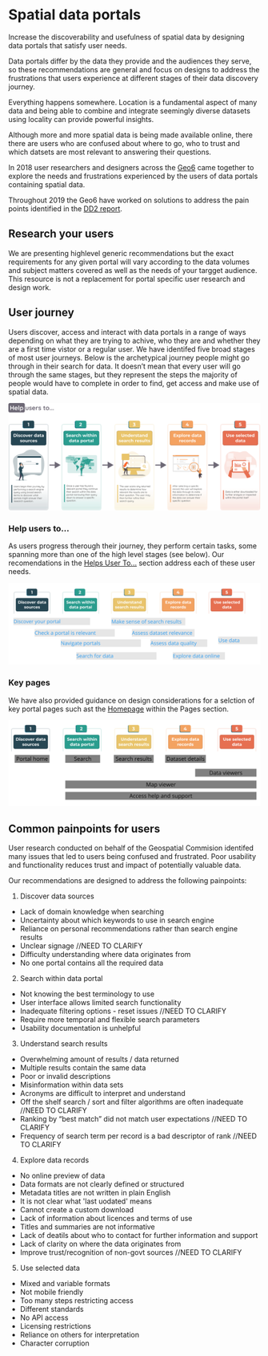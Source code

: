 # Spatial data portals

Increase the discoverability and usefulness of spatial data by designing data portals that satisfy user needs. 

Data portals differ by the data they provide and the audiences they serve, so these recommendations are general and focus on designs to address the frustrations that users experience at different stages of their data discovery journey.

Everything happens somewhere. Location is a fundamental aspect of many data and being able to combine and integrate seemingly diverse datasets using locality can provide powerful insights. 

Although more and more spatial data is being made available online, there there are users who are confused about where to go, who to trust and which datsets are most relevant to answering their questions.       

In 2018 user researchers and designers across the <u>Geo6</u> came together to explore the needs and frustrations experienced by the users of data portals containing spatial data.

Throughout 2019 the Geo6 have worked on solutions to address the pain points identified in the <u>DD2 report</u>.

## Research your users
We are presenting highlevel generic recommendations but the exact requirements for any given portal will vary according to the data volumes and subject matters covered as well as the needs of your targget audience. This resource is not a replacement for portal specific user research and design work.  

## User journey
Users discover, access and interact with data portals in a range of ways depending on what they are trying to achive, who they are and whether they are a first time vistor or a regular user. We have identifed five broad stages of most user journeys. Below is the archetypical journey people might go through in their search for data. It doesn’t mean that every user will go through the same stages, but they represent the steps the majority of people would have to complete in order to find, get access and make use of spatial data. 

![User Journey Stages](../_media/spatial-data-journey-v2.svg)

### Help users to...
As users progress therough their journey, they perform certain tasks, some spanning more than one of the high level stages (see below). Our recomendations in the [Helps User To...](steps/discover-data-sources) section address each of these user needs.   

![User tasks](../_media/UserJourney-tasks.jpg)

### Key pages
We have also provided guidance on design considerations for a selction of key portal pages such ast the [Homepage](pages/homepage) within the Pages section.

![User tasks](../_media/UserJourney-pages.jpg)

## Common painpoints for users
User research conducted on behalf of the Geospatial Commision identifed many issues that led to users being confused and frustrated. Poor usability and functionality reduces trust and impact of potentially valuable data. 

Our recommendations are designed to address the following painpoints:  
1. Discover data sources
* Lack of domain knowledge when searching
* Uncertainty about which keywords to use in search engine
* Reliance on personal recommendations rather than search engine results
* Unclear signage //NEED TO CLARIFY
* Difficulty understanding where data originates from
* No one portal contains all the required data
2. Search within data portal
* Not knowing the best terminology to use
* User interface allows limited search functionality
* Inadequate filtering options - reset issues //NEED TO CLARIFY 
* Require more temporal and flexible search parameters
* Usability documentation is unhelpful
3. Understand search results
* Overwhelming amount of results / data returned
* Multiple results contain the same data
* Poor or invalid descriptions
* Misinformation within data sets 
* Acronyms are difficult to interpret and understand
* Off the shelf search / sort and filter algorithms are often inadequate //NEED TO CLARIFY
* Ranking by “best match” did not match user expectations //NEED TO CLARIFY
* Frequency of search term per record is a bad descriptor of rank //NEED TO CLARIFY
4. Explore data records
* No online preview of data
* Data formats are not clearly defined or structured
* Metadata titles are not written in plain English
* It is not clear what 'last uodated' means
* Cannot create a custom download
* Lack of information about licences and terms of use
* Titles and summaries are not informative
* Lack of deatils about who to contact for further information and support
* Lack of clarity on where the data originates from 
* Improve trust/recognition of non-govt sources //NEED TO CLARIFY
5. Use selected data
* Mixed and variable formats
* Not mobile friendly
* Too many steps restricting access
* Different standards
* No API access
* Licensing restrictions
* Reliance on others for interpretation
* Character corruption
